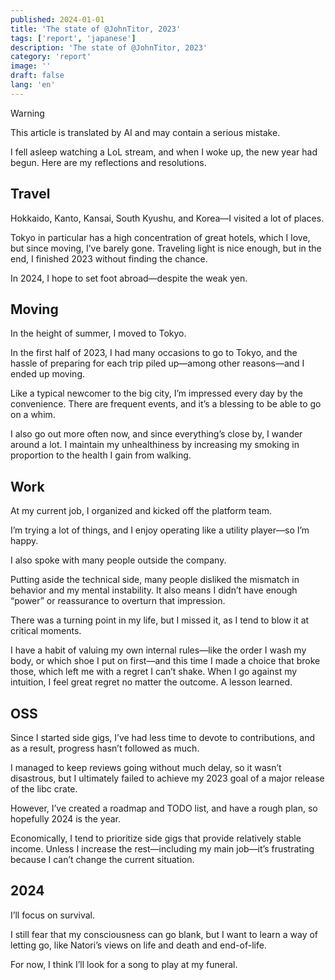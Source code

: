 ```yaml
---
published: 2024-01-01
title: 'The state of @JohnTitor, 2023'
tags: ['report', 'japanese']
description: 'The state of @JohnTitor, 2023'
category: 'report'
image: ''
draft: false
lang: 'en'
---
```

> [!WARNING]
> This article is translated by AI and may contain a serious mistake.

I fell asleep watching a LoL stream, and when I woke up, the new year had begun. Here are my reflections and resolutions.

## Travel

Hokkaido, Kanto, Kansai, South Kyushu, and Korea—I visited a lot of places.

Tokyo in particular has a high concentration of great hotels, which I love, but since moving, I’ve barely gone. Traveling light is nice enough, but in the end, I finished 2023 without finding the chance.

In 2024, I hope to set foot abroad—despite the weak yen.

## Moving

In the height of summer, I moved to Tokyo.

In the first half of 2023, I had many occasions to go to Tokyo, and the hassle of preparing for each trip piled up—among other reasons—and I ended up moving.

Like a typical newcomer to the big city, I’m impressed every day by the convenience. There are frequent events, and it’s a blessing to be able to go on a whim.

I also go out more often now, and since everything’s close by, I wander around a lot. I maintain my unhealthiness by increasing my smoking in proportion to the health I gain from walking.

## Work

At my current job, I organized and kicked off the platform team.

I’m trying a lot of things, and I enjoy operating like a utility player—so I’m happy.

I also spoke with many people outside the company.

Putting aside the technical side, many people disliked the mismatch in behavior and my mental instability. It also means I didn’t have enough “power” or reassurance to overturn that impression.

There was a turning point in my life, but I missed it, as I tend to blow it at critical moments.

I have a habit of valuing my own internal rules—like the order I wash my body, or which shoe I put on first—and this time I made a choice that broke those, which left me with a regret I can’t shake. When I go against my intuition, I feel great regret no matter the outcome. A lesson learned.

## OSS

Since I started side gigs, I’ve had less time to devote to contributions, and as a result, progress hasn’t followed as much.

I managed to keep reviews going without much delay, so it wasn’t disastrous, but I ultimately failed to achieve my 2023 goal of a major release of the libc crate.

However, I’ve created a roadmap and TODO list, and have a rough plan, so hopefully 2024 is the year.

Economically, I tend to prioritize side gigs that provide relatively stable income. Unless I increase the rest—including my main job—it’s frustrating because I can’t change the current situation.

## 2024

I’ll focus on survival.

I still fear that my consciousness can go blank, but I want to learn a way of letting go, like Natori’s views on life and death and end-of-life.

For now, I think I’ll look for a song to play at my funeral.
